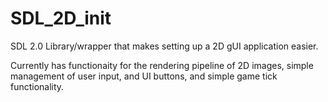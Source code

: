 # SDL_2D_init

SDL 2.0 Library/wrapper that makes setting up a 2D gUI application easier.

Currently has functionaity for the rendering pipeline of 2D images, simple management of user input,
and UI buttons, and simple game tick functionality. 
